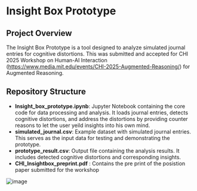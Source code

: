 # Insight Box Prototype

## Project Overview
The Insight Box Prototype is a tool designed to analyze simulated journal entries for cognitive distortions. This was submitted and accepted for CHI 2025 Workshop on Human-AI Interaction (https://www.media.mit.edu/events/CHI-2025-Augmented-Reasoning/) for Augmented Reasoning. 

## Repository Structure

- **Insight_box_prototype.ipynb**: Jupyter Notebook containing the core code for data processing and analysis. It loads journal entries, detects cognitive distortions, and address the distortions by providing counter reasons to let the user yeild insights into his own mind.
- **simulated_journal.csv**: Example dataset with simulated journal entries. This serves as the input data for testing and demonstrating the prototype.
- **prototype_result.csv**: Output file containing the analysis results. It includes detected cognitive distortions and corresponding insights.
- **CHI_Insightbox_preprint.pdf** : Contains the pre print of the posistion paper submitted for the workshop

![image](https://github.com/user-attachments/assets/7b3ae7b8-762e-48fd-803f-74c7c0d4f90e)
